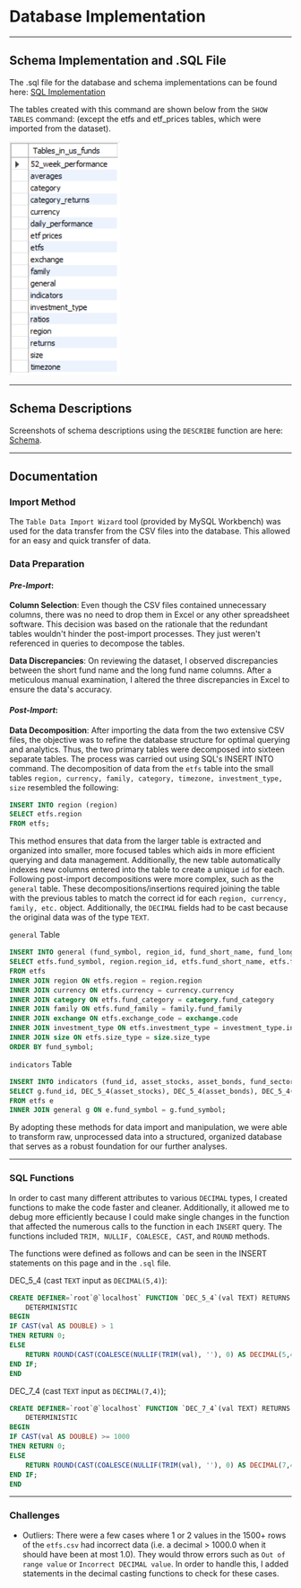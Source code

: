 # Database Implementation
---
## Schema Implementation and .SQL File

The .sql file for the database and schema implementations can be found here: [SQL Implementation](Resources/US_Funds_DB_Implementation.sql)

The tables created with this command are shown below from the `SHOW TABLES` command: (except the etfs and etf_prices tables, which were imported from the dataset).

![Database Tables](Resources/Tables.png)

---
## Schema Descriptions
Screenshots of schema descriptions using the `DESCRIBE` function are here: [Schema](Schema.md).

---
## Documentation
### Import Method
The `Table Data Import Wizard` tool (provided by MySQL Workbench) was used for the data transfer from the CSV files into the database. This allowed for an easy and quick transfer of data.

### Data Preparation
#### _Pre-Import_:
**Column Selection**: Even though the CSV files contained unnecessary columns, there was no need to drop them in Excel or any other spreadsheet software. This decision was based on the rationale that the redundant tables wouldn't hinder the post-import processes. They just weren't referenced in queries to decompose the tables.

**Data Discrepancies**: On reviewing the dataset, I observed discrepancies between the short fund name and the long fund name columns. After a meticulous manual examination, I altered the three discrepancies in Excel to ensure the data's accuracy.

#### _Post-Import_:

**Data Decomposition**: After importing the data from the two extensive CSV files, the objective was to refine the database structure for optimal querying and analytics. Thus, the two primary tables were decomposed into sixteen separate tables. The process was carried out using SQL's INSERT INTO command.
The decomposition of data from the `etfs` table into the small tables `region, currency, family, category, timezone, investment_type, size` resembled the following:

```sql
INSERT INTO region (region)
SELECT etfs.region
FROM etfs;
```

This method ensures that data from the larger table is extracted and organized into smaller, more focused tables which aids in more efficient querying and data management. Additionally, the new table automatically indexes new columns entered into the table to create a unique `id` for each. Following post-import decompositions were more complex, such as the `general` table. These decompositions/insertions required joining the table with the previous tables to match the correct id for each `region, currency, family, etc.` object. Additionally, the `DECIMAL` fields had to be cast because the original data was of the type `TEXT`. 

`general` Table
```sql
INSERT INTO general (fund_symbol, region_id, fund_short_name, fund_long_name, currency_id, category_id, family_id, exchange_id, total_net_assets, investment_strategy, fund_yield, inception_date, annual_holdings_turnover, investment_type_id, size_id)
SELECT etfs.fund_symbol, region.region_id, etfs.fund_short_name, etfs.fund_long_name, currency.currency_id, category.category_id, family.family_id, exchange.exchange_id, etfs.total_net_assets, etfs.investment_strategy, DEC_5_4(fund_yield), etfs.inception_date, DEC_5_4(annual_holdings_turnover), investment_type.investment_type_id, size.size_id
FROM etfs
INNER JOIN region ON etfs.region = region.region
INNER JOIN currency ON etfs.currency = currency.currency
INNER JOIN category ON etfs.fund_category = category.fund_category
INNER JOIN family ON etfs.fund_family = family.fund_family
INNER JOIN exchange ON etfs.exchange_code = exchange.code
INNER JOIN investment_type ON etfs.investment_type = investment_type.investment_type
INNER JOIN size ON etfs.size_type = size.size_type
ORDER BY fund_symbol;
```

`indicators` Table
```SQL
INSERT INTO indicators (fund_id, asset_stocks, asset_bonds, fund_sector_basic_materials, fund_sector_communication_services, fund_sector_consumer_cyclical, fund_sector_consumer_defensive, fund_sector_energy, fund_sector_financial_services, fund_sector_healthcare, fund_sector_industrials, fund_sector_real_estate, fund_sector_technology, fund_sector_utilities, fund_price_book_ratio, fund_price_cashflow_ratio, fund_price_earning_ratio, fund_price_sales_ratio, fund_bond_maturity, fund_bond_duration, fund_bonds_us_government, fund_bonds_aaa, fund_bonds_aa, fund_bonds_a, fund_bonds_bbb, fund_bonds_bb, fund_bonds_b, fund_bonds_below_b, fund_bonds_others, top10_holdings, top10_holdings_total_assets)
SELECT g.fund_id, DEC_5_4(asset_stocks), DEC_5_4(asset_bonds), DEC_5_4(fund_sector_basic_materials), DEC_5_4(fund_sector_communication_services), DEC_5_4(fund_sector_consumer_cyclical), DEC_5_4(fund_sector_consumer_defensive), DEC_5_4(fund_sector_energy), DEC_5_4(fund_sector_financial_services), DEC_5_4(fund_sector_healthcare), DEC_5_4(fund_sector_industrials), DEC_5_4(fund_sector_real_estate), DEC_5_4(fund_sector_technology), DEC_5_4(fund_sector_utilities), DEC_7_4(fund_price_book_ratio), DEC_7_4(fund_price_cashflow_ratio), DEC_7_4(fund_price_earning_ratio), DEC_7_4(fund_price_sales_ratio), DEC_7_4(fund_bond_maturity), DEC_7_4(fund_bond_duration), DEC_5_4(fund_bonds_us_government), DEC_5_4(fund_bonds_aaa), DEC_5_4(fund_bonds_aa), DEC_5_4(fund_bonds_a), DEC_5_4(fund_bonds_bbb), DEC_5_4(fund_bonds_bb), DEC_5_4(fund_bonds_b), DEC_5_4(fund_bonds_below_b), DEC_5_4(fund_bonds_others), top10_holdings, DEC_5_4(top10_holdings_total_assets)
FROM etfs e
INNER JOIN general g ON e.fund_symbol = g.fund_symbol;
```

By adopting these methods for data import and manipulation, we were able to transform raw, unprocessed data into a structured, organized database that serves as a robust foundation for our further analyses.

---
### SQL Functions
In order to cast many different attributes to various `DECIMAL` types, I created functions to make the code faster and cleaner. Additionally, it allowed me to debug more efficiently because I could make single changes in the function that affected the numerous calls to the function in each `INSERT` query. The functions included `TRIM, NULLIF, COALESCE, CAST`, and `ROUND` methods.

The functions were defined as follows and can be seen in the INSERT statements on this page and in the `.sql` file.

DEC_5_4 (cast `TEXT` input as `DECIMAL(5,4)`):
```sql
CREATE DEFINER=`root`@`localhost` FUNCTION `DEC_5_4`(val TEXT) RETURNS decimal(5,4)
    DETERMINISTIC
BEGIN
IF CAST(val AS DOUBLE) > 1
THEN RETURN 0;
ELSE 
	RETURN ROUND(CAST(COALESCE(NULLIF(TRIM(val), ''), 0) AS DECIMAL(5,4)), 4);
END IF;
END
```

DEC_7_4 (cast `TEXT` input as `DECIMAL(7,4)`);
```sql
CREATE DEFINER=`root`@`localhost` FUNCTION `DEC_7_4`(val TEXT) RETURNS decimal(7,4)
    DETERMINISTIC
BEGIN
IF CAST(val AS DOUBLE) >= 1000
THEN RETURN 0;
ELSE 
	RETURN ROUND(CAST(COALESCE(NULLIF(TRIM(val), ''), 0) AS DECIMAL(7,4)), 4);
END IF;
END
```

---
### Challenges
- Outliers: There were a few cases where 1 or 2 values in the 1500+ rows of the `etfs.csv` had incorrect data (i.e. a decimal > 1000.0 when it should have been at most 1.0). They would throw errors such as `Out of range value` or `Incorrect DECIMAL value`. In order to handle this, I added statements in the decimal casting functions to check for these cases.
